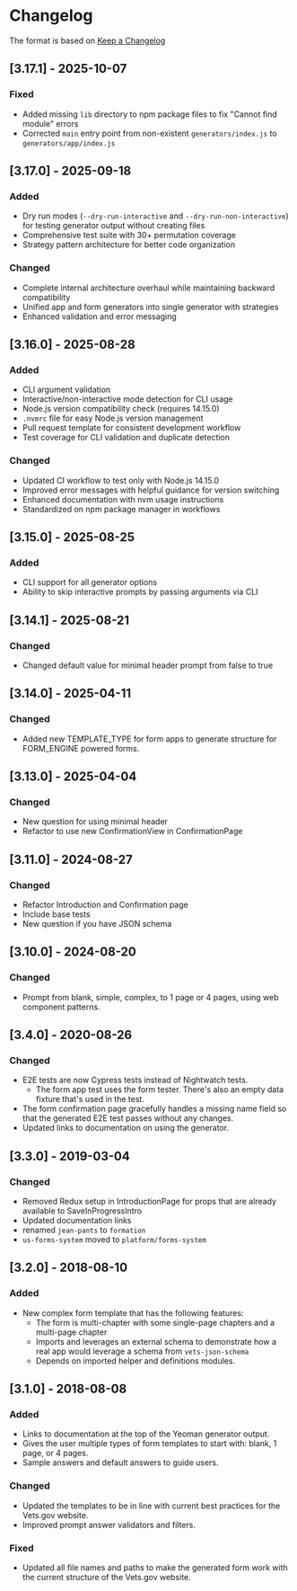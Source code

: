 # Changelog

The format is based on [Keep a Changelog](http://keepachangelog.com/en/1.0.0/)

## [3.17.1] - 2025-10-07
### Fixed
- Added missing `lib` directory to npm package files to fix "Cannot find module" errors
- Corrected `main` entry point from non-existent `generators/index.js` to `generators/app/index.js`

## [3.17.0] - 2025-09-18
### Added
- Dry run modes (`--dry-run-interactive` and `--dry-run-non-interactive`) for testing generator output without creating files
- Comprehensive test suite with 30+ permutation coverage
- Strategy pattern architecture for better code organization

### Changed
- Complete internal architecture overhaul while maintaining backward compatibility
- Unified app and form generators into single generator with strategies
- Enhanced validation and error messaging

## [3.16.0] - 2025-08-28
### Added
- CLI argument validation
- Interactive/non-interactive mode detection for CLI usage
- Node.js version compatibility check (requires 14.15.0)
- `.nvmrc` file for easy Node.js version management
- Pull request template for consistent development workflow
- Test coverage for CLI validation and duplicate detection

### Changed
- Updated CI workflow to test only with Node.js 14.15.0
- Improved error messages with helpful guidance for version switching
- Enhanced documentation with nvm usage instructions
- Standardized on npm package manager in workflows

## [3.15.0] - 2025-08-25
### Added
- CLI support for all generator options
- Ability to skip interactive prompts by passing arguments via CLI

## [3.14.1] - 2025-08-21
### Changed
- Changed default value for minimal header prompt from false to true

## [3.14.0] - 2025-04-11
### Changed
- Added new TEMPLATE_TYPE for form apps to generate structure for FORM_ENGINE powered forms.

## [3.13.0] - 2025-04-04
### Changed
- New question for using minimal header
- Refactor to use new ConfirmationView in ConfirmationPage

## [3.11.0] - 2024-08-27
### Changed
- Refactor Introduction and Confirmation page
- Include base tests
- New question if you have JSON schema

## [3.10.0] - 2024-08-20
### Changed
- Prompt from blank, simple, complex, to 1 page or 4 pages, using web component patterns.

## [3.4.0] - 2020-08-26
### Changed
- E2E tests are now Cypress tests instead of Nightwatch tests.
    - The form app test uses the form tester. There's also an empty data fixture that's used in the test.
- The form confirmation page gracefully handles a missing name field so that the generated E2E test passes without any changes.
- Updated links to documentation on using the generator.

## [3.3.0] - 2019-03-04
### Changed
- Removed Redux setup in IntroductionPage for props that are already available to SaveInProgressIntro
- Updated documentation links
- renamed `jean-pants` to `formation`
- `us-forms-system` moved to `platform/forms-system`

## [3.2.0] - 2018-08-10
### Added
- New complex form template that has the following features:
    - The form is multi-chapter with some single-page chapters and a multi-page chapter
    - Imports and leverages an external schema to demonstrate how a real app would leverage a schema from `vets-json-schema`
    - Depends on imported helper and definitions modules.

## [3.1.0] - 2018-08-08
### Added
- Links to documentation at the top of the Yeoman generator output.
- Gives the user multiple types of form templates to start with: blank, 1 page, or 4 pages.
- Sample answers and default answers to guide users.
### Changed
- Updated the templates to be in line with current best practices for the Vets.gov website.
- Improved prompt answer validators and filters.
### Fixed
- Updated all file names and paths to make the generated form work with the current structure of the Vets.gov website.
